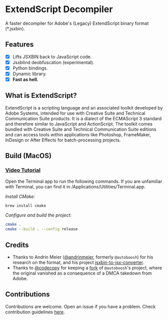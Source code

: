 # ExtendScript Decompiler
A faster decompiler for Adobe's (Legacy) ExtendScript binary format (*.jsxbin).

## Features
* [x] Lifts JSXBIN back to JavaScript code.
* [x] Jsxblind deobfuscation (experimental).
* [x] Python bindings.
* [x] Dynamic library.
* [x] **Fast as hell.**

## What is ExtendScript?
ExtendScript is a scripting language and an associated toolkit developed by Adobe Systems, intended for use with Creative Suite and Technical Communication Suite products. It is a dialect of the ECMAScript 3 standard and therefore similar to JavaScript and ActionScript. The toolkit comes bundled with Creative Suite and Technical Communication Suite editions and can access tools within applications like Photoshop, FrameMaker, InDesign or After Effects for batch-processing projects.

## Build (MacOS)

### [Video Tutorial](https://www.youtube.com/watch?v=939Bo5iTxo0)

Open the Terminal app to run the following commands. If you are unfamiliar with Terminal, you can find it in /Applications/Utilities/Terminal.app.

*Install CMake:*
```bash
brew install cmake
```

*Configure and build the project:*
```bash
cmake .
cmake --build . --config release 
```

## Credits
  - Thanks to Andrin Meier ([@andrinmeier](https://github.com/andrinmeier), formerly `@autoboosh`) for his research on the format, and his project [jsxbin-to-jsx-converter](https://github.com/autoboosh/jsxbin-to-jsx-converter).
  - Thanks to [@codecopy](https://github.com/codecopy) for keeping a [fork](https://github.com/codecopy/jsxbin-to-jsx-converter) of `@autoboosh`'s project, where the original vanished as a consequence of a DMCA takedown from Adobe.


## Contributions
Contributions are welcome. Open an issue if you have a problem. Check contribution guidelines [here](CONTRIBUTING.md).
